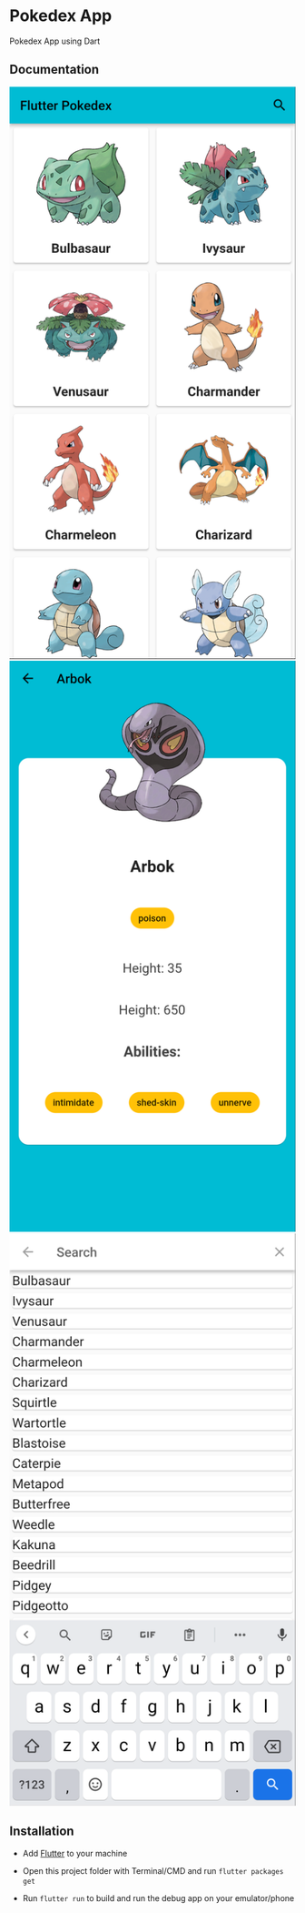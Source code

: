 # Pokedex App

Pokedex App using Dart

## Documentation
![PokeList](images/PokeList.png "PokeList")
![PokeDetail](images/PokeDetail.png "PokeDetail")
![PokeSearch](images/PokeSearch.png "PokeSearch")

## Installation

- Add [Flutter](https://flutter.dev/docs/get-started/install) to your machine

- Open this project folder with Terminal/CMD and run `flutter packages get`

- Run `flutter run` to build and run the debug app on your emulator/phone
